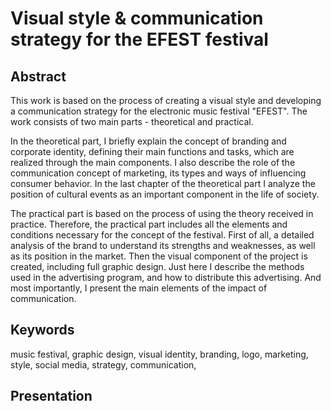 # Visual style & communication strategy for the EFEST festival 

## Abstract

This work is based on the process of creating a visual style and developing a communication strategy for the electronic music festival "EFEST". The work consists of two main parts - theoretical and practical.

In the theoretical part, I briefly explain the concept of branding and corporate identity, defining their main functions and tasks, which are realized through the main components. I also describe the role of the communication concept of marketing, its types and ways of influencing consumer behavior. In the last chapter of the theoretical part I analyze the position of cultural events as an important component in the life of society.

The practical part is based on the process of using the theory received in practice. Therefore, the practical part includes all the elements and conditions necessary for the concept of the festival.  First of all, a detailed analysis of the brand to understand its strengths and weaknesses, as well as its position in the market. Then the visual component of the project is created, including full graphic design. Just here I describe the methods used in the advertising program, and how to distribute this advertising. And most importantly, I present the main elements of the impact of communication.

## Keywords
music festival, graphic design, visual identity, branding, logo, marketing, style, social media, strategy, communication, 

## Presentation 
